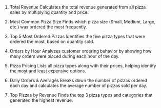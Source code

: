 
1. Total Revenue
Calculates the total revenue generated from all pizza sales by multiplying quantity and price.

2. Most Common Pizza Size
Finds which pizza size (Small, Medium, Large, etc.) was ordered the most frequently.

3. Top 5 Most Ordered Pizzas
Identifies the five pizza types that were ordered the most, based on quantity sold.

4. Orders by Hour
Analyzes customer ordering behavior by showing how many orders were placed during each hour of the day.

5. Pizza Pricing
Lists all pizza types along with their prices, helping identify the most and least expensive options.

6. Daily Orders & Averages
Breaks down the number of pizzas ordered each day and calculates the average number of pizzas sold per day.

7. Top Pizzas by Revenue
Finds the top 3 pizza types and categories that generated the highest revenue.
